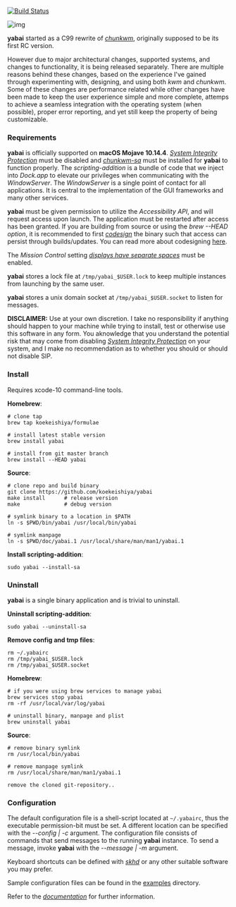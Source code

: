 [![Build Status](https://travis-ci.org/koekeishiya/yabai.svg?branch=master)](https://travis-ci.org/koekeishiya/yabai)

![img](https://user-images.githubusercontent.com/6175959/57938534-a5163880-78c8-11e9-9b98-fbea9d32f348.png)

**yabai** started as a C99 rewrite of [*chunkwm*](https://github.com/koekeishiya/chunkwm), originally supposed to be its first RC version.

However due to major architectural changes, supported systems, and changes to functionality, it is being released separately.
There are multiple reasons behind these changes, based on the experience I've gained through experimenting with, designing, and using both *kwm*
and *chunkwm*. Some of these changes are performance related while other changes have been made to keep the user experience simple and more complete,
attemps to achieve a seamless integration with the operating system (when possible), proper error reporting, and yet still keep the property of being
customizable.

### Requirements

**yabai** is officially supported on **macOS Mojave 10.14.4**. [*System Integrity Protection*](https://support.apple.com/en-us/HT204899) must be disabled and [*chunkwm-sa*](https://github.com/koekeishiya/chwm-sa)
must be installed for **yabai** to function properly. The *scripting-addition* is a bundle of code that we inject into *Dock.app* to elevate our privileges when communicating with the *WindowServer*.
The *WindowServer* is a single point of contact for all applications. It is central to the implementation of the GUI frameworks and many other services.

**yabai** must be given permission to utilize the *Accessibility API*, and will request access upon launch. The application must be restarted after access has been granted.
If you are building from source or using the *brew --HEAD option*, it is recommended to first [*codesign*](https://github.com/koekeishiya/yabai/blob/master/CODESIGN.md) the binary such that access can persist through builds/updates.
You can read more about codesigning [here](https://developer.apple.com/library/archive/documentation/Security/Conceptual/CodeSigningGuide/Procedures/Procedures.html#//apple_ref/doc/uid/TP40005929-CH4-SW2).

The *Mission Control* setting [*displays have separate spaces*](https://support.apple.com/library/content/dam/edam/applecare/images/en_US/osx/separate_spaces.png) must be enabled.

**yabai** stores a lock file at `/tmp/yabai_$USER.lock` to keep multiple instances from launching by the same user.

**yabai** stores a unix domain socket at `/tmp/yabai_$USER.socket` to listen for messages.

**DISCLAIMER:** Use at your own discretion. I take no responsibility if anything should happen to your machine while trying to install, test or otherwise use this software in any form.
You aknowledge that you understand the potential risk that may come from disabling [*System Integrity Protection*](https://support.apple.com/en-us/HT204899) on your system, and I make
no recommendation as to whether you should or should not disable SIP.

### Install

Requires xcode-10 command-line tools.

**Homebrew**:

```
# clone tap
brew tap koekeishiya/formulae

# install latest stable version
brew install yabai

# install from git master branch
brew install --HEAD yabai
```

**Source**:

```
# clone repo and build binary
git clone https://github.com/koekeishiya/yabai
make install      # release version
make              # debug version

# symlink binary to a location in $PATH
ln -s $PWD/bin/yabai /usr/local/bin/yabai

# symlink manpage
ln -s $PWD/doc/yabai.1 /usr/local/share/man/man1/yabai.1
```

**Install scripting-addition**:

```
sudo yabai --install-sa
```

### Uninstall

**yabai** is a single binary application and is trivial to uninstall.

**Uninstall scripting-addition**:

```
sudo yabai --uninstall-sa
```

**Remove config and tmp files**:

```
rm ~/.yabairc
rm /tmp/yabai_$USER.lock
rm /tmp/yabai_$USER.socket
```

**Homebrew**:

```
# if you were using brew services to manage yabai
brew services stop yabai
rm -rf /usr/local/var/log/yabai

# uninstall binary, manpage and plist
brew uninstall yabai
```

**Source**:

```
# remove binary symlink
rm /usr/local/bin/yabai

# remove manpage symlink
rm /usr/local/share/man/man1/yabai.1

remove the cloned git-repository..
```

### Configuration

The default configuration file is a shell-script located at `~/.yabairc`, thus the executable permission-bit must be set.
A different location can be specified with the *--config | -c* argument. The configuration file consists of commands that
send messages to the running **yabai** instance. To send a message, invoke **yabai** with the *--message | -m* argument.

Keyboard shortcuts can be defined with [*skhd*](https://github.com/koekeishiya/skhd) or any other suitable software you may prefer.

Sample configuration files can be found in the [examples](https://github.com/koekeishiya/yabai/tree/master/examples) directory.

Refer to the [*documentation*](https://github.com/koekeishiya/yabai/blob/master/doc/yabai.asciidoc) for further information.
